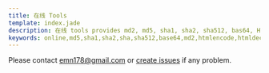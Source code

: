 ```yaml
---
title: 在线 Tools
template: index.jade
description: 在线 tools provides md2, md5, sha1, sha2, sha512, bas64, HTML Encode/HTML 编码 / decode functions
keywords: online,md5,sha1,sha2,sha,sha512,base64,md2,htmlencode,htmldecode
---
```

Please contact [emn178@gmail.com](mailto:emn178@gmail.com) or [create issues](https://github.com/emn178/online-tools/issues) if any problem.
